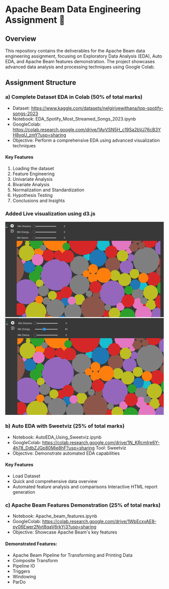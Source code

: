 # Apache Beam Data Engineering Assignment 📝

## Overview

This repository contains the deliverables for the Apache Beam data engineering assignment, focusing on Exploratory Data Analysis (EDA), Auto EDA, and Apache Beam features demonstration. The project showcases advanced data analysis and processing techniques using Google Colab.

## Assignment Structure

### a) Complete Dataset EDA in Colab (50% of total marks)

- Dataset: https://www.kaggle.com/datasets/nelgiriyewithana/top-spotify-songs-2023
- Notebook: EDA_Spotify_Most_Streamed_Songs_2023.ipynb
- GoogleColab: https://colab.research.google.com/drive/1AyVSN5H_c19Sa2bVJ76cB3YH8yqU_zmY?usp=sharing
- Objective: Perform a comprehensive EDA using advanced visualization techniques

#### Key Features

1. Loading the dataset
2. Feature Engineering
3. Univariate Analysis
4. Bivariate Analysis
5. Normalization and Standardization
6. Hypothesis Testing
7. Conclusions and Insights

### Added Live visualization using d3.js
![Live Visualization using D3.js](images/ss1.png)
![Live Visualization using D3.js](images/ss2.png)


### b) Auto EDA with Sweetviz (25% of total marks)

- Notebook: AutoEDA_Using_Sweetviz.ipynb
- GoogleColab: https://colab.research.google.com/drive/1N_KRcmIre6Y-4h78_DdbZJGp80Mie8hF?usp=sharing
  Tool: Sweetviz
- Objective: Demonstrate automated EDA capabilities

#### Key Features

- Load Dataset
- Quick and comprehensive data overview
- Automated feature analysis and comparisons
  Interactive HTML report generation

### c) Apache Beam Features Demonstration (25% of total marks)

- Notebook: Apache_beam_features.ipynb
- GoogleColab: https://colab.research.google.com/drive/1WbEcxvAE8-py06Ewer2Nvt8qaV6rkYj3?usp=sharing
- Objective: Showcase Apache Beam's key features

#### Demonstrated Features:

- Apache Beam Pipeline for Transforming and Printing Data
- Composite Transform
- Pipeline IO
- Triggers
- Windowing
- ParDo

